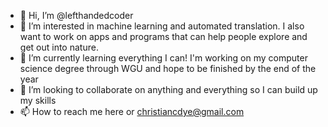 - 👋 Hi, I’m @lefthandedcoder
- 👀 I’m interested in machine learning and automated translation. I also want to work on apps and programs that can help people explore and get out into nature.
- 🌱 I’m currently learning everything I can! I'm working on my computer science degree through WGU and hope to be finished by the end of the year
- 💞️ I’m looking to collaborate on anything and everything so I can build up my skills
- 📫 How to reach me here or christiancdye@gmail.com

<!---
lefthandedcoder/lefthandedcoder is a ✨ special ✨ repository because its `README.md` (this file) appears on your GitHub profile.
You can click the Preview link to take a look at your changes.
--->
